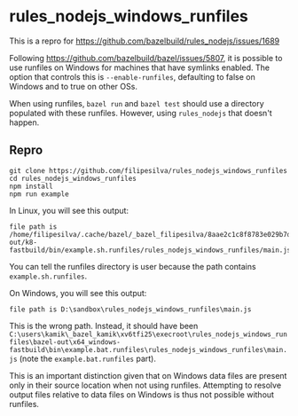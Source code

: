 # rules_nodejs_windows_runfiles

This is a repro for https://github.com/bazelbuild/rules_nodejs/issues/1689

Following https://github.com/bazelbuild/bazel/issues/5807, it is possible to use runfiles on Windows for machines that have symlinks enabled. 
The option that controls this is `--enable-runfiles`, defaulting to false on Windows and to true on other OSs.

When using runfiles, `bazel run` and `bazel test` should use a directory populated with these runfiles.
However, using `rules_nodejs` that doesn't happen.

## Repro

```
git clone https://github.com/filipesilva/rules_nodejs_windows_runfiles
cd rules_nodejs_windows_runfiles
npm install
npm run example
```

In Linux, you will see this output:
```
file path is /home/filipesilva/.cache/bazel/_bazel_filipesilva/8aae2c1c8f8783e029b7d6963ffe91c3/execroot/rules_nodejs_windows_runfiles/bazel-out/k8-fastbuild/bin/example.sh.runfiles/rules_nodejs_windows_runfiles/main.js
```

You can tell the runfiles directory is user because the path contains `example.sh.runfiles`.

On Windows, you will see this output:
```
file path is D:\sandbox\rules_nodejs_windows_runfiles\main.js
```

This is the wrong path. 
Instead, it should have been `C:\users\kamik\_bazel_kamik\xv6tfi25\execroot\rules_nodejs_windows_runfiles\bazel-out\x64_windows-fastbuild\bin\example.bat.runfiles\rules_nodejs_windows_runfiles\main.js` (note the `example.bat.runfiles` part).

This is an important distinction given that on Windows data files are present only in their source location when not using runfiles.
Attempting to resolve output files relative to data files on Windows is thus not possible without runfiles.